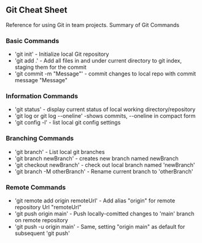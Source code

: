 ## Git Cheat Sheet

Reference for using Git in team projects.
Summary of Git Commands


### Basic Commands
* 'git init' - Initialize local Git repository
* 'git add .' - Add all files in and under current directory to git index, staging them for the commit
* 'git commit -m "Message"' - commit changes to local repo with commit message "Message"


### Information Commands
* 'git status' - display current status of local working directory/repository
* 'git log or git log --oneline' -shows commits, --oneline in compact form
* 'git config -l' - list local git config settings

### Branching Commands
* 'git branch' - List local git branches
* 'git branch newBranch' - creates new branch named newBranch
* 'git checkout newBranch' - check out local branch named 'newBranch'
* 'git branch -M otherBranch' - Rename current branch to 'otherBranch'

### Remote Commands
* 'git remote add origin remoteUrl' - Add alias "origin" for remote repository Url "remoteUrl"
* 'git push origin main' - Push locally-comitted changes to 'main' branch on remote repository
* 'git push -u origin main' - Same, setting "origin main" as default for subsequent 'git push'
